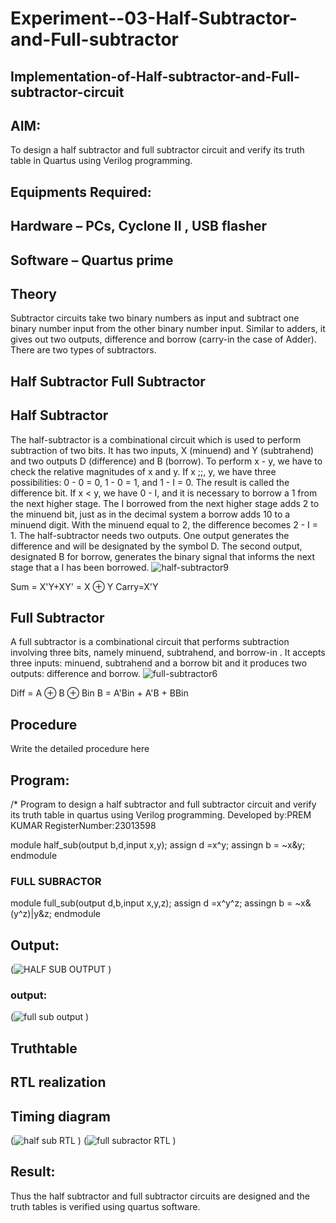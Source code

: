 # Experiment--03-Half-Subtractor-and-Full-subtractor
## Implementation-of-Half-subtractor-and-Full-subtractor-circuit
## AIM:
To design a half subtractor and full subtractor circuit and verify its truth table in Quartus using Verilog programming.

## Equipments Required:
## Hardware – PCs, Cyclone II , USB flasher
## Software – Quartus prime
## Theory
Subtractor circuits take two binary numbers as input and subtract one binary number input from the other binary number input. Similar to adders, it gives out two outputs, difference and borrow (carry-in the case of Adder). There are two types of subtractors.

## Half Subtractor Full Subtractor
## Half Subtractor
The half-subtractor is a combinational circuit which is used to perform subtraction of two bits. It has two inputs, X (minuend) and Y (subtrahend) and two outputs D (difference) and B (borrow). To perform x - y, we have to check the relative magnitudes of x and y. If x ;;, y, we have three possibilities: 0 - 0 = 0, 1 - 0 = 1, and 1 - I = 0. The result is called the difference bit. If x < y, we have 0 - I, and it is necessary to borrow a 1 from the next higher stage. The I borrowed from the next higher stage adds 2 to the minuend bit, just as in the decimal system a borrow adds 10 to a minuend digit. With the minuend equal to 2, the difference becomes 2 - I = 1. The half-subtractor needs two outputs. One output generates the difference and will be designated by the symbol D. The second output, designated B for borrow, generates the binary signal that informs the next stage that a I has been borrowed.
![half-subtractor9](https://user-images.githubusercontent.com/36288975/166112538-58c3bc7c-ee5d-4e6a-ac8d-8e8328efe27a.png)


Sum = X'Y+XY' = X ⊕ Y
Carry=X'Y

## Full Subtractor
A full subtractor is a combinational circuit that performs subtraction involving three bits, namely minuend, subtrahend, and borrow-in . It accepts three inputs: minuend, subtrahend and a borrow bit and it produces two outputs: difference and borrow. 
![full-subtractor6](https://user-images.githubusercontent.com/36288975/166112541-24c68359-3de8-4674-ae22-8272ffc385ed.png)


Diff = A ⊕ B ⊕ Bin B = A'Bin + A'B + BBin

## Procedure



Write the detailed procedure here 


## Program:
/*
Program to design a half subtractor and full subtractor circuit and verify its truth table in quartus using Verilog programming.
Developed by:PREM KUMAR 
RegisterNumber:23013598  

module half_sub(output b,d,input x,y);
assign d =x^y;
assingn b = ~x&y;
endmodule
### FULL SUBRACTOR 
module full_sub(output d,b,input x,y,z);
assign d =x^y^z;
assingn b = ~x&(y^z)|y&z;
endmodule

## Output:
(![HALF SUB OUTPUT](https://github.com/premsuryas/Experiment--03-Half-Subtractor-and-Full-subtractor/assets/147473858/f90b286a-fa73-45df-90b4-6e66558e6e1e)
)
### output:
(![full sub output](https://github.com/premsuryas/Experiment--03-Half-Subtractor-and-Full-subtractor/assets/147473858/74ddeb8b-2680-4025-a634-5154f7e5fb26)
)

## Truthtable



##  RTL realization


## Timing diagram
(![half sub RTL](https://github.com/premsuryas/Experiment--03-Half-Subtractor-and-Full-subtractor/assets/147473858/2ce9ce63-ba90-436b-b1ce-9332d6334a90)
)
(![full subractor RTL](https://github.com/premsuryas/Experiment--03-Half-Subtractor-and-Full-subtractor/assets/147473858/84df52ae-8f40-448e-84b5-03253181b39b)
)

## Result:
Thus the half subtractor and full subtractor circuits are designed and the truth tables is verified using quartus software.

